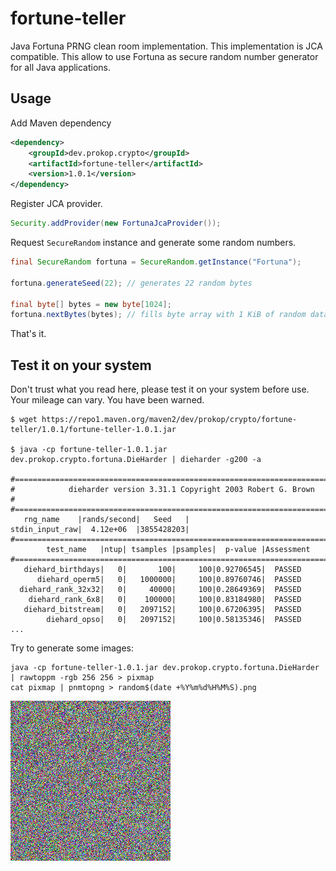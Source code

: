 # fortune-teller
Java Fortuna PRNG clean room implementation.
This implementation is JCA compatible.
This allow to use Fortuna as secure random number generator for all Java applications.

## Usage

Add Maven dependency

```xml
<dependency>
    <groupId>dev.prokop.crypto</groupId>
    <artifactId>fortune-teller</artifactId>
    <version>1.0.1</version>
</dependency>
```

Register JCA provider.

```java
Security.addProvider(new FortunaJcaProvider());
```

Request ```SecureRandom``` instance and generate some random numbers.

```java
final SecureRandom fortuna = SecureRandom.getInstance("Fortuna");

fortuna.generateSeed(22); // generates 22 random bytes

final byte[] bytes = new byte[1024];
fortuna.nextBytes(bytes); // fills byte array with 1 KiB of random data
```

That's it.

## Test it on your system

Don't trust what you read here, please test it on your system before use. Your mileage can vary. You have been warned.

```shell script
$ wget https://repo1.maven.org/maven2/dev/prokop/crypto/fortune-teller/1.0.1/fortune-teller-1.0.1.jar

$ java -cp fortune-teller-1.0.1.jar dev.prokop.crypto.fortuna.DieHarder | dieharder -g200 -a

#=============================================================================#
#            dieharder version 3.31.1 Copyright 2003 Robert G. Brown          #
#=============================================================================#
   rng_name    |rands/second|   Seed   |
stdin_input_raw|  4.12e+06  |3855428203|
#=============================================================================#
        test_name   |ntup| tsamples |psamples|  p-value |Assessment
#=============================================================================#
   diehard_birthdays|   0|       100|     100|0.92706545|  PASSED
      diehard_operm5|   0|   1000000|     100|0.89760746|  PASSED
  diehard_rank_32x32|   0|     40000|     100|0.28649369|  PASSED
    diehard_rank_6x8|   0|    100000|     100|0.83184980|  PASSED
   diehard_bitstream|   0|   2097152|     100|0.67206395|  PASSED
        diehard_opso|   0|   2097152|     100|0.58135346|  PASSED
...
```

Try to generate some images:

```shell script
java -cp fortune-teller-1.0.1.jar dev.prokop.crypto.fortuna.DieHarder | rawtoppm -rgb 256 256 > pixmap
cat pixmap | pnmtopng > random$(date +%Y%m%d%H%M%S).png
```

![Pretty dull, ha!](https://raw.githubusercontent.com/prokop-dev/fortune-teller/master/dieharder/random20201003134327.png)
